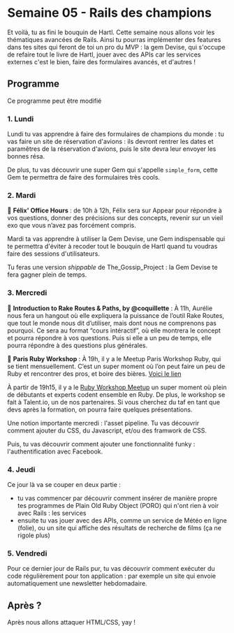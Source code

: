 # Semaine 05 - Rails des champions
Et voilà, tu as fini le bouquin de Hartl. Cette semaine nous allons voir les thématiques avancées de Rails. Ainsi tu pourras implémenter des features dans tes sites qui feront de toi un pro du MVP : la gem Devise, qui s'occupe de refaire tout le livre de Hartl, jouer avec des APIs car les services externes c'est le bien, faire des formulaires avancés, et d'autres !

## Programme
Ce programme peut être modifié

### 1. Lundi
Lundi tu vas apprendre à faire des formulaires de champions du monde : tu vas faire un site de réservation d'avions : ils devront rentrer les dates et paramêtres de la réservation d'avions, puis le site devra leur envoyer les bonnes résa. 

De plus, tu vas découvrir une super Gem qui s'appelle `simple_form`, cette Gem te permettra de faire des formulaires très cools.

### 2. Mardi
📅 **Félix' Office Hours** : de 10h à 12h, Félix sera sur Appear pour répondre à vos questions, donner des précisions sur des concepts, revenir sur un vieil exo que vous n’avez pas forcément compris.

Mardi ta vas apprendre à utiliser la Gem Devise, une Gem indispensable qui te permettra d'éviter à recoder tout le bouquin de Hartl quand tu voudras faire des sessions d'utilisateurs.

Tu feras une version _shippable_ de The_Gossip_Project : la Gem Devise te fera gagner plein de temps.

### 3. Mercredi
📅 **Introduction to Rake Routes & Paths, by @coquillette** : À 11h, Aurélie nous fera un hangout où elle expliquera la puissance de l’outil Rake Routes, que tout le monde nous dit d’utiliser, mais dont nous ne comprenons pas pourquoi. Ce sera au format “cours intéractif”, où elle montrera le concept et pourra répondre à vos questions. Puis si elle a un peu de temps, elle pourra répondre à des questions plus générales.

📅 **Paris Ruby Workshop** : À 19h, il y a le Meetup Paris Workshop Ruby, qui se tient mensuellement. C’est un super moment où l’on peut faire un peu de Ruby et rencontrer des pros, et boire des bières. [Voici le lien](https://www.meetup.com/fr-FR/Paris-Ruby-Workshop/events/236870511/)

À partir de 19h15, il y a le [Ruby Workshop Meetup](https://www.meetup.com/fr-FR/Paris-Ruby-Workshop/events/236870511/) un super moment où plein de débutants et experts codent ensemble en Ruby. De plus, le workshop se fait à Talent.io, un de nos partenaires. Si vous cherchez du taf en tant que devs après la formation, on pourra faire quelques présentations.

Une notion importante mercredi : l'asset pipeline. Tu vas découvrir comment ajouter du CSS, du Javascript, et/ou des framwork de CSS.

Puis, tu vas découvrir comment ajouter une fonctionnalité funky : l'authentification avec Facebook.

### 4. Jeudi
Ce jour là va se couper en deux partie : 

- tu vas commencer par découvrir comment insérer de manière propre tes programmes de Plain Old Ruby Object (PORO) qui n'ont rien à voir avec Rails : les services
- ensuite tu vas jouer avec des APIs, comme un service de Météo en ligne (folie), ou un site qui affiche des résultats de recherche de films (ça ne rigole plus)

### 5. Vendredi
Pour ce dernier jour de Rails pur, tu vas découvrir comment exécuter du code régulièrement pour ton application : par exemple un site qui envoie automatiquement une newsletter hebdomadaire.

## Après ?
Après nous allons attaquer HTML/CSS, yay !
